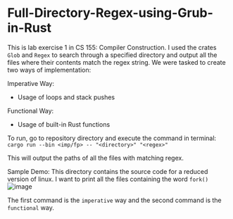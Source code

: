 # Full-Directory-Regex-using-Grub-in-Rust

This is lab exercise 1 in CS 155: Compiler Construction. I used the crates `Glob` and `Regex` to search through a specified directory and output all the files where their contents match the regex string. We were tasked to create two ways of implementation:

Imperative Way:
- Usage of loops and stack pushes

Functional Way:
- Usage of built-in Rust functions

To run, go to repository directory and execute the command in terminal: `cargo run --bin <imp/fp> -- "<directory>" "<regex>"`

This will output the paths of all the files with matching regex.

Sample Demo: This directory contains the source code for a reduced version of linux. I want to print all the files containing the word `fork()`
![image](https://user-images.githubusercontent.com/23215457/224646430-c3f46c36-f7f1-4680-bd5f-8a913b21ba79.png)

The first command is the `imperative` way and the second command is the `functional` way.

